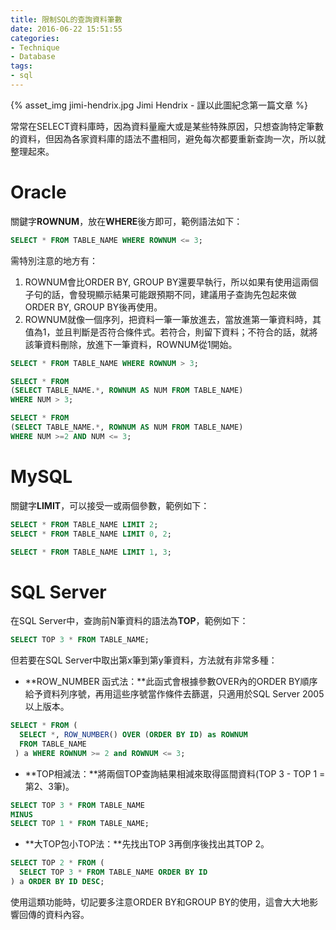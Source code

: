 ```yaml
---
title: 限制SQL的查詢資料筆數
date: 2016-06-22 15:51:55
categories:
- Technique
- Database
tags:
- sql
---
```



{% asset_img jimi-hendrix.jpg Jimi Hendrix - 謹以此圖紀念第一篇文章 %}

常常在SELECT資料庫時，因為資料量龐大或是某些特殊原因，只想查詢特定筆數的資料，但因為各家資料庫的語法不盡相同，避免每次都要重新查詢一次，所以就整理起來。

<!-- more -->

# Oracle
關鍵字**ROWNUM**，放在**WHERE**後方即可，範例語法如下：

```sql 上述語法的作用是查詢前3筆資料
SELECT * FROM TABLE_NAME WHERE ROWNUM <= 3;
```

需特別注意的地方有：

1. ROWNUM會比ORDER BY, GROUP BY還要早執行，所以如果有使用這兩個子句的話，會發現顯示結果可能跟預期不同，建議用子查詢先包起來做ORDER BY, GROUP BY後再使用。
2. ROWNUM就像一個序列，把資料一筆一筆放進去，當放進第一筆資料時，其值為1，並且判斷是否符合條件式。若符合，則留下資料；不符合的話，就將該筆資料刪除，放進下一筆資料，ROWNUM從1開始。

```sql 用此語法會查無資料，因為永遠不會出現大於3的ROWNUM
SELECT * FROM TABLE_NAME WHERE ROWNUM > 3;
```

```sql 查詢第3筆以後的資料
SELECT * FROM
(SELECT TABLE_NAME.*, ROWNUM AS NUM FROM TABLE_NAME)
WHERE NUM > 3;
```

```sql 取得第2、3筆資料
SELECT * FROM
(SELECT TABLE_NAME.*, ROWNUM AS NUM FROM TABLE_NAME)
WHERE NUM >=2 AND NUM <= 3;
```

# MySQL
關鍵字**LIMIT**，可以接受一或兩個參數，範例如下：

```sql 查詢前2筆資料
SELECT * FROM TABLE_NAME LIMIT 2;
SELECT * FROM TABLE_NAME LIMIT 0, 2;
```

```sql 查詢第2到第4筆資料
SELECT * FROM TABLE_NAME LIMIT 1, 3;
```
# SQL Server
在SQL Server中，查詢前N筆資料的語法為**TOP**，範例如下：

```sql 查詢前3筆資料
SELECT TOP 3 * FROM TABLE_NAME;
```

但若要在SQL Server中取出第x筆到第y筆資料，方法就有非常多種：

* **ROW_NUMBER 函式法：**此函式會根據參數OVER內的ORDER BY順序給予資料列序號，再用這些序號當作條件去篩選，只適用於SQL Server 2005以上版本。
```sql 查詢出第2、3筆資料
SELECT * FROM (
  SELECT *, ROW_NUMBER() OVER (ORDER BY ID) as ROWNUM
  FROM TABLE_NAME
 ) a WHERE ROWNUM >= 2 and ROWNUM <= 3;
```

* **TOP相減法：**將兩個TOP查詢結果相減來取得區間資料(TOP 3 - TOP 1 = 第2、3筆)。
```sql
SELECT TOP 3 * FROM TABLE_NAME
MINUS
SELECT TOP 1 * FROM TABLE_NAME;
```

* **大TOP包小TOP法：**先找出TOP 3再倒序後找出其TOP 2。
```sql
SELECT TOP 2 * FROM (
  SELECT TOP 3 * FROM TABLE_NAME ORDER BY ID
) a ORDER BY ID DESC;
```

使用這類功能時，切記要多注意ORDER BY和GROUP BY的使用，這會大大地影響回傳的資料內容。